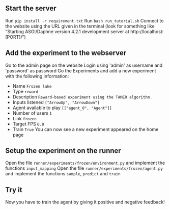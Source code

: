 ## Start the server
Run `pip install -r requirement.txt`
Run `bash run_tutorial.sh`
Connect to the website using the URL given in the terminal (look for something like “Starting ASGI/Daphne version 4.2.1 development server at http://localhost:[PORT]/”)

## Add the experiment to the webserver
Go to the admin page on the website
Login using 'admin' as username and 'password' as password
Go the Experiments and add a new experiment with the following information:
* Name `Frozen lake`
* Type `reward`
* Description `Reward-based experiment using the TAMER algorithm.`
* Inputs listened `["ArrowUp", "ArrowDown"]`
* Agent available to play `[["agent_0", "Agent"]]`
* Number of users `1`
* Link `frozen`
* Target FPS `0.8`
* Train `True`
You can now see a new experiment appeared on the home page

## Setup the experiment on the runner
Open the file `runner/experiments/frozen/environment.py` and implement the functions `input_mapping`
Open the file `runner/experiments/frozen/agent.py` and implement the functions `sample`, `predict` and `train`

## Try it
Now you have to train the agent by giving it positive and negative feedback!
